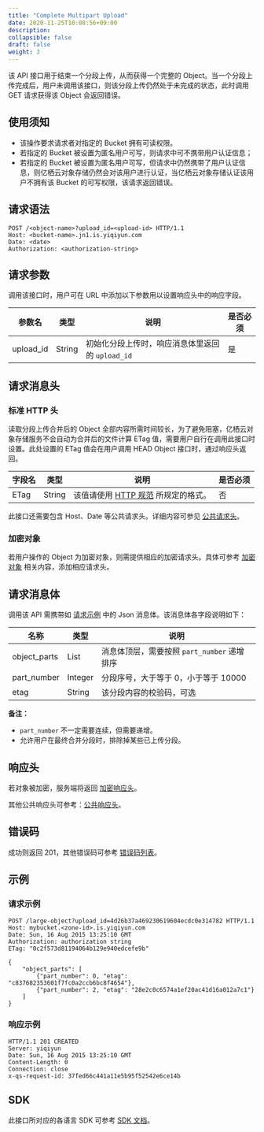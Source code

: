 ```yaml
---
title: "Complete Multipart Upload"
date: 2020-11-25T10:08:56+09:00
description:
collapsible: false
draft: false
weight: 3
---
```


该 API 接口用于结束一个分段上传，从而获得一个完整的 Object。当一个分段上传完成后，用户未调用该接口，则该分段上传仍然处于未完成的状态，此时调用 GET 请求获得该 Object 会返回错误。


## 使用须知

- 该操作要求请求者对指定的 Bucket 拥有可读权限。
- 若指定的 Bucket 被设置为匿名用户可写，则请求中可不携带用户认证信息；
- 若指定的 Bucket 被设置为匿名用户可写，但请求中仍然携带了用户认证信息，则亿栖云对象存储仍然会对该用户进行认证，当亿栖云对象存储认证该用户不拥有该 Bucket 的可写权限，该请求返回错误。

## 请求语法

```http
POST /<object-name>?upload_id=<upload-id> HTTP/1.1
Host: <bucket-name>.jn1.is.yiqiyun.com
Date: <date>
Authorization: <authorization-string>
```

## 请求参数

调用该接口时，用户可在 URL 中添加以下参数用以设置响应头中的响应字段。

| 参数名 | 类型 | 说明 | 是否必须 |
| --- | --- | --- | --- |
| upload_id | String | 初始化分段上传时，响应消息体里返回的 `upload_id` | 是 |

## 请求消息头

### 标准 HTTP 头

读取分段上传合并后的 Object 全部内容所需时间较长，为了避免阻塞，亿栖云对象存储服务不会自动为合并后的文件计算 ETag 值，需要用户自行在调用此接口时设置。此处设置的 ETag 值会在用户调用 HEAD Object 接口时，通过响应头返回。

| 字段名 | 类型 | 说明 | 是否必须 |
| --- | --- | --- | --- |
| ETag | String | 该值请使用 [HTTP 规范](https://www.w3.org/Protocols/rfc2616/rfc2616-sec14.html#sec14.19) 所规定的格式。| 否 |

此接口还需要包含 Host、Date 等公共请求头。详细内容可参见 [公共请求头](/storage/object-storage/api/common_header/#请求头字段-request-header)。

### 加密对象

若用户操作的 Object 为加密对象，则需提供相应的加密请求头。具体可参考 [加密对象](/storage/object-storage/api/object/encryption) 相关内容，添加相应请求头。

## 请求消息体

调用该 API 需携带如 [请求示例](#请求示例) 中的 Json 消息体。该消息体各字段说明如下：

| 名称 | 类型 | 说明 |
| --- | --- | --- |
| object_parts | List | 消息体顶层，需要按照 `part_number` 递增排序 |
| part_number | Integer | 分段序号，大于等于 0，小于等于 10000 |
| etag        | String  | 该分段内容的校验码，可选 |

**备注：**
- `part_number` 不一定需要连续，但需要递增。
- 允许用户在最终合并分段时，排除掉某些已上传分段。

## 响应头

若对象被加密，服务端将返回 [加密响应头](/storage/object-storage/api/object/encryption/#加密响应头)。

其他公共响应头可参考：[公共响应头](/storage/object-storage/api/common_header/#响应头字段-response-header)。

## 错误码

成功则返回 201，其他错误码可参考 [错误码列表](/storage/object-storage/api/error_code/#错误码列表)。

## 示例

### 请求示例

```http
POST /large-object?upload_id=4d26b37a469230619604ecdc0e314782 HTTP/1.1
Host: mybucket.<zone-id>.is.yiqiyun.com
Date: Sun, 16 Aug 2015 13:25:10 GMT
Authorization: authorization string
ETag: "0c2f573d81194064b129e940edcefe9b"

{
    "object_parts": [
        {"part_number": 0, "etag": "c837682353601f7fc0a2ccb6bc8f4654"},
        {"part_number": 2, "etag": "28e2c0c6574a1ef20ac41d16a012a7c1"}
    ]
}
```

### 响应示例

```http
HTTP/1.1 201 CREATED
Server: yiqiyun
Date: Sun, 16 Aug 2015 13:25:10 GMT
Content-Length: 0
Connection: close
x-qs-request-id: 37fed66c441a11e5b95f52542e6ce14b
```

## SDK

此接口所对应的各语言 SDK 可参考 [SDK 文档](/storage/object-storage/sdk/)。

